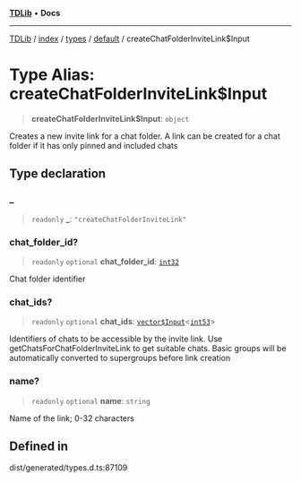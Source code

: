 [**TDLib**](../../../../../../README.md) • **Docs**

***

[TDLib](../../../../../../modules.md) / [index](../../../../../README.md) / [types](../../../README.md) / [default](../README.md) / createChatFolderInviteLink$Input

# Type Alias: createChatFolderInviteLink$Input

> **createChatFolderInviteLink$Input**: `object`

Creates a new invite link for a chat folder. A link can be created for a chat folder if it has only pinned and included chats

## Type declaration

### \_

> `readonly` **\_**: `"createChatFolderInviteLink"`

### chat\_folder\_id?

> `readonly` `optional` **chat\_folder\_id**: [`int32`](int32.md)

Chat folder identifier

### chat\_ids?

> `readonly` `optional` **chat\_ids**: [`vector$Input`](vector$Input.md)\<[`int53`](int53.md)\>

Identifiers of chats to be accessible by the invite link. Use getChatsForChatFolderInviteLink to get suitable chats. Basic groups will be automatically converted to supergroups before link creation

### name?

> `readonly` `optional` **name**: `string`

Name of the link; 0-32 characters

## Defined in

dist/generated/types.d.ts:87109
